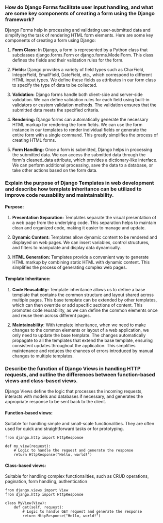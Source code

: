 ### How do Django Forms facilitate user input handling, and what are some key components of creating a form using the Django framework?

 Django Forms help in processing and validating user-submitted data and simplifying the task of rendering HTML form elements. Here are some key components of creating a form using Django:

 1. **Form Class:** In Django, a form is represented by a Python class that subclasses django.forms.Form or django.forms.ModelForm. This class defines the fields and their validation rules for the form.

2. **Fields:** Django provides a variety of field types such as CharField, IntegerField, EmailField, DateField, etc., which correspond to different HTML input types. We define these fields as attributes in our form class to specify the type of data to be collected.

3. **Validation:** Django forms handle both client-side and server-side validation. We can define validation rules for each field using built-in validators or custom validation methods. The validation ensures that the submitted data meets the specified criteria.

4. **Rendering:** Django forms can automatically generate the necessary HTML markup for rendering the form fields. We can use the form instance in our templates to render individual fields or generate the entire form with a single command. This greatly simplifies the process of creating HTML forms.

5. **Form Handling:** Once a form is submitted, Django helps in processing the submitted data. We can access the submitted data through the form's cleaned_data attribute, which provides a dictionary-like interface. We can perform additional processing, save the data to a database, or take other actions based on the form data.

### Explain the purpose of Django Templates in web development and describe how template inheritance can be utilized to improve code reusability and maintainability.


#### Purpose: 

1. **Presentation Separation:** Templates separate the visual presentation of a web page from the underlying code. This separation helps to maintain clean and organized code, making it easier to manage and update.
   
2. **Dynamic Content:** Templates allow dynamic content to be rendered and displayed on web pages. We can insert variables, control structures, and filters to manipulate and display data dynamically.
   
3. **HTML Generation:** Templates provide a convenient way to generate HTML markup by combining static HTML with dynamic content. This simplifies the process of generating complex web pages.


#### Template Inheritance:

1. **Code Reusability:** Template inheritance allows us to define a base template that contains the common structure and layout shared across multiple pages. This base template can be extended by other templates, which can then override or add specific sections of content. This promotes code reusability, as we can define the common elements once and reuse them across different pages.
   
2. **Maintainability:** With template inheritance, when we need to make changes to the common elements or layout of a web application, we only need to update the base template. The changes automatically propagate to all the templates that extend the base template, ensuring consistent updates throughout the application. This simplifies maintenance and reduces the chances of errors introduced by manual changes to multiple templates.
   

### Describe the function of Django Views in handling HTTP requests, and outline the differences between function-based views and class-based views.

 Django Views define the logic that processes the incoming requests, interacts with models and databases if necessary, and generates the appropriate response to be sent back to the client.

#### Function-based views:

Suitable for handling simple and small-scale functionalities. They are often used for quick and straightforward tasks or for prototyping.

```
from django.http import HttpResponse

def my_view(request):
    # Logic to handle the request and generate the response
    return HttpResponse("Hello, world!")
```

#### Class-based views:

Suitable for handling complex functionalities, such as CRUD operations, pagination, form handling, authentication

```
from django.views import View
from django.http import HttpResponse

class MyView(View):
    def get(self, request):
        # Logic to handle GET request and generate the response
        return HttpResponse("Hello, world!")
```

